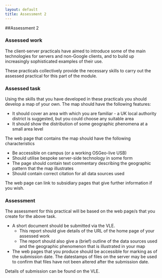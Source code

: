 ```yaml
---
layout: default
title: Assessment 2
---
```


##Assessment 2

<H3>Assessed work</H3>
<P>
The client-server practicals have aimed to introduce some of the main technologies for servers and non-Google clients, and to build up increasingly sophisticated examples of their use.
</P>
<P>
These practicals collectively provide the necessary skills to carry out the assessed practical for this part of the module.
</P>
<H3>Assessed task</H3>
<P>
Using the skills that you have developed in these practicals you should develop a map of your own. The map should have the following features:
</P>
<UL>
<LI>It should cover an area with which you are familiar - a UK local authority district is suggested, but you could choose any suitable area</LI>
<LI>It should show the distribution of some geographic phenomena at a small area level</LI>
</UL>
<P>
The web page that contains the map should have the following characteristics
</P>
<UL>
<LI>Be accessible on campus (or a working OSGeo-live USB)</LI>
<LI>Should utilise bespoke server-side technology in some form</LI>
<LI>The page should contain text commentary describing the geographic pattern that the map illustrates</LI>
<LI>Should contain correct citation for all data sources used</LI>
</UL>
<P>
The web page can link to subsidiary pages that give further information if you wish.
</P>
<H3>Assessment</H3>
<P>
The assessment for this practical will be based on the web page/s that you create for the above task.
</P>
<UL>
<LI>A short document should be submitted via the VLE.
<UL>
<LI>This report should give details of the URL of the home page of your assessed work</LI>
<LI>The report should also give a (brief) outline of the data sources used and the geographic phenomenon that is illustrated in your map</LI>
</UL>
</LI>
<LI>The web pages that you produce should be accessible for marking as of the submission date. The datestamps of files on the server may be used to confirm that files have not been altered after the submission date.</LI>
</UL>
<P>
Details of submission can be found on the VLE.</P>
